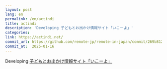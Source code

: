 ```yaml
---
layout: post
lang: en
permalink: /en/actindi
title: actindi
description: 'Developing 子どもとお出かけ情報サイト「いこーよ」'
categories: 
link: https://actindi.net/
commit_url: https://github.com/remote-jp/remote-in-japan/commit/269b8121aa196f71e3b6ae053662484bf0056892
commit_at:  2025-01-16
---
```


<p>Developing <a href="https://iko-yo.net/">子どもとお出かけ情報サイト「いこーよ」</a></p>
